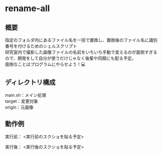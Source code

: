 # rename-all
## 概要
指定のフォルダ内にあるファイル名を一括で置換し、置換後のファイル名に識別番号を付けるためのシェルスクリプト  
研究室内で撮影した画像ファイルの名前をいちいち手動で変えるのが面倒すぎるので、開発をして自分が使うだけじゃなく後輩や同期にも配る予定。  
面倒なことはプログラムにやらせよう！💻

## ディレクトリ構成
main.sh：メイン処理   
target：変更対象    
origin：元画像  

## 動作例
実行前：
<実行前のスクショを貼る予定>

実行後：
<実行後のスクショを貼る予定>
